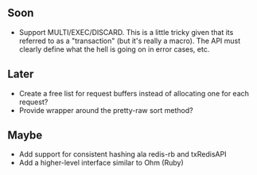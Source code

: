 ## Soon

- Support MULTI/EXEC/DISCARD. This is a little tricky given that its
  referred to as a "transaction" (but it's really a macro).  The API
  must clearly define what the hell is going on in error cases, etc.

## Later

- Create a free list for request buffers instead of allocating one for each request?
- Provide wrapper around the pretty-raw sort method?

## Maybe

- Add support for consistent hashing ala redis-rb and txRedisAPI
- Add a higher-level interface similar to Ohm (Ruby)
